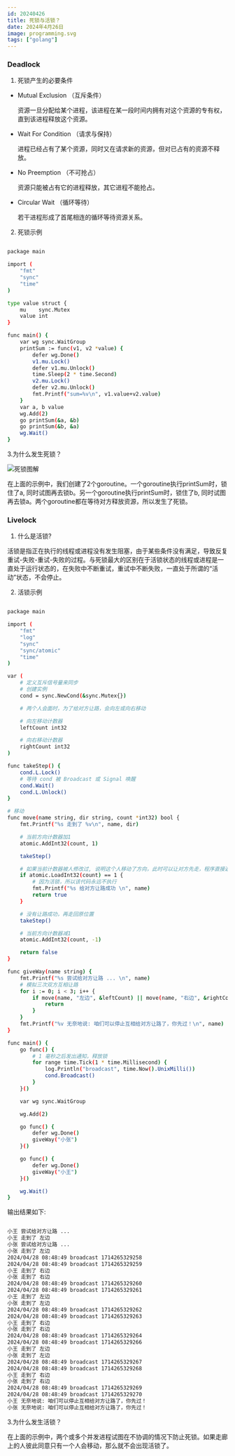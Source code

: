 ```yaml
---
id: 20240426
title: 死锁与活锁？
date: 2024年4月26日
image: programming.svg
tags: ["golang"]
---
```



### Deadlock

1. 死锁产生的必要条件

- Mutual Exclusion （互斥条件）

  资源一旦分配给某个进程，该进程在某一段时间内拥有对这个资源的专有权，直到该进程释放这个资源。

- Wait For Condition （请求与保持）

  进程已经占有了某个资源，同时又在请求新的资源，但对已占有的资源不释放。

- No Preemption （不可抢占）

  资源只能被占有它的进程释放，其它进程不能抢占。

- Circular Wait （循环等待）

  若干进程形成了首尾相连的循环等待资源关系。
  
2. 死锁示例

```bash

package main

import (
	"fmt"
	"sync"
	"time"
)

type value struct {
	mu    sync.Mutex
	value int
}

func main() {
	var wg sync.WaitGroup
	printSum := func(v1, v2 *value) {
		defer wg.Done()
		v1.mu.Lock()
		defer v1.mu.Unlock()
		time.Sleep(2 * time.Second)
		v2.mu.Lock()
		defer v2.mu.Unlock()
		fmt.Printf("sum=%v\n", v1.value+v2.value)
	}
	var a, b value
	wg.Add(2)
	go printSum(&a, &b)
	go printSum(&b, &a)
	wg.Wait()
}

```

3.为什么发生死锁？

![死锁图解](/20240426死锁图解.png)

在上面的示例中，我们创建了2个goroutine。一个goroutine执行printSum时，锁住了a, 同时试图再去锁b。另一个goroutine执行printSum时，锁住了b, 同时试图再去锁a。两个goroutine都在等待对方释放资源，所以发生了死锁。


### Livelock

1. 什么是活锁?

活锁是指正在执行的线程或进程没有发生阻塞，由于某些条件没有满足，导致反复重试-失败-重试-失败的过程。与死锁最大的区别在于活锁状态的线程或进程是一直处于运行状态的，在失败中不断重试，重试中不断失败，一直处于所谓的“活动”状态，不会停止。


2. 活锁示例

```bash

package main

import (
	"fmt"
	"log"
	"sync"
	"sync/atomic"
	"time"
)

var (
	# 定义互斥信号量来同步
	# 创建实例
	cond = sync.NewCond(&sync.Mutex{})

	# 两个人会面时，为了给对方让路，会向左或向右移动

	# 向左移动计数器
	leftCount int32

	# 向右移动计数器
	rightCount int32
)

func takeStep() {
	cond.L.Lock()
	# 等待 cond 被 Broadcast 或 Signal 唤醒
	cond.Wait()
	cond.L.Unlock()
}

# 移动
func move(name string, dir string, count *int32) bool {
	fmt.Printf("%s 走到了 %v\n", name, dir)

	# 当前方向计数器加1
	atomic.AddInt32(count, 1)

	takeStep()

	# 如果当前计数器被人修改过, 说明这个人移动了方向，此时可以让对方先走，程序直接返回。
	if atomic.LoadInt32(count) == 1 {
		# 因为活锁，所以该代码永远不执行
		fmt.Printf("%s 给对方让路成功 \n", name)
		return true
	}

	# 没有让路成功，再走回原位置
	takeStep()

	# 当前方向计数器减1
    atomic.AddInt32(count, -1)

	return false
}

func giveWay(name string) {
	fmt.Printf("%s 尝试给对方让路 ... \n", name)
	# 模拟三次双方互相让路
	for i := 0; i < 3; i++ {
		if move(name, "左边", &leftCount) || move(name, "右边", &rightCount) {
			return
		}
	}
	fmt.Printf("%v 无奈地说: 咱们可以停止互相给对方让路了，你先过！\n", name)
}

func main() {
	go func() {
		# 1 毫秒之后发出通知，释放锁
		for range time.Tick(1 * time.Millisecond) {
			log.Println("broadcast", time.Now().UnixMilli())
			cond.Broadcast()
		}
	}()

	var wg sync.WaitGroup

	wg.Add(2)

	go func() {
		defer wg.Done()
		giveWay("小张")
	}()

	go func() {
		defer wg.Done()
		giveWay("小王")
	}()

	wg.Wait()
}


```


输出结果如下:

```bash

小王 尝试给对方让路 ... 
小王 走到了 左边
小张 尝试给对方让路 ... 
小张 走到了 左边
2024/04/28 08:48:49 broadcast 1714265329258
2024/04/28 08:48:49 broadcast 1714265329259
小王 走到了 右边
小张 走到了 右边
2024/04/28 08:48:49 broadcast 1714265329260
2024/04/28 08:48:49 broadcast 1714265329261
小王 走到了 左边
小张 走到了 左边
2024/04/28 08:48:49 broadcast 1714265329262
2024/04/28 08:48:49 broadcast 1714265329263
小王 走到了 右边
小张 走到了 右边
2024/04/28 08:48:49 broadcast 1714265329264
2024/04/28 08:48:49 broadcast 1714265329266
小王 走到了 左边
小张 走到了 左边
2024/04/28 08:48:49 broadcast 1714265329267
2024/04/28 08:48:49 broadcast 1714265329268
小王 走到了 右边
小张 走到了 右边
2024/04/28 08:48:49 broadcast 1714265329269
2024/04/28 08:48:49 broadcast 1714265329270
小王 无奈地说: 咱们可以停止互相给对方让路了，你先过！
小张 无奈地说: 咱们可以停止互相给对方让路了，你先过！

```

3.为什么发生活锁？

在上面的示例中，两个或多个并发进程试图在不协调的情况下防止死锁。如果走廊上的人彼此同意只有一个人会移动，那么就不会出现活锁了。





